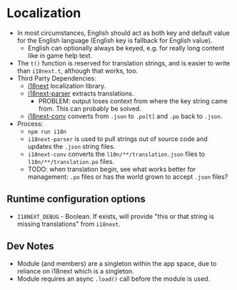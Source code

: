 # Localization

* In most circumstances, English should act as both key and default value for the English language (English key is fallback for English value).
    * English can optionally always be keyed, e.g. for really long content like in game help text.
* The `t()` function is reserved for translation strings, and is easier to write than `i18next.t`, although that works, too.
* Third Party Dependencies:
    * [i18next](https://www.i18next.com/) localization library.
    * [i18next-parser](https://github.com/i18next/i18next-parser) extracts translations.
        * PROBLEM: output loses context from where the key string came from. This can probably be solved.
    * [i18next-conv](https://github.com/i18next/i18next-gettext-converter) converts from `.json` to `.po[t]` and `.po` back to `.json`.
* Process:
    * `npm run i18n`
    * `i18next-parser` is used to pull strings out of source code and updates the `.json` string files.
    * `i18next-conv` converts the `l10n/**/translation.json` files to `l10n/**/translation.po` files.
    * TODO: when translation begin, see what works better for management: `.po` files or has the world grown to accept `.json` files?

## Runtime configuration options

* `I18NEXT_DEBUG` - Boolean. If exists, will provide "this or that string is missing translations" from `i18next`.

## Dev Notes

* Module (and members) are a singleton within the app space, due to reliance on i18next which is a singleton.
* Module requires an async `.load()` call before the module is used.
